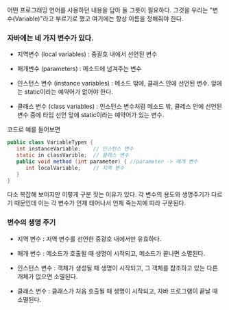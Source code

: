 어떤 프로그래밍 언어를 사용하던 내용을 담아 둘 그릇이 필요하다. 그것을 우리는 "변수(Variable)"라고 부르기로 했고 여기에는 항상 이름을 정해줘야 한다.

### 자바에는 네 가지 변수가 있다.

- 지역변수 (local variables) : 중괄호 내에서 선언된 변수

- 매개변수 (parameters) : 메소드에 넘겨주는 변수

- 인스턴스 변수 (instance variables) : 메소드 밖에, 클래스 안에 선언된 변수. 앞에는 static이라는 예약어가 없어야 한다.

- 클래스 변수 (class variables) : 인스턴스 변수처럼 메소드 밖, 클레스 안에 선언된 변수 중에 타입 선언 앞에 static이라는 예약어가 있는 변수.

코드로 예를 들어보면

``` java
public class VariableTypes {
   int instanceVariable;	// 인스턴스 변수
   static in classVarible;	// 클래스 변수
   public void method (int parameter) {	//parameter -> 매개 변수
      int localVariable;	// 지역 변수
   }
}
```

다소 복잡해 보이지만 이렇게 구분 짓는 이유가 있다. 각 변수의 용도와 생명주기가 다르기 때문인데 이는 각 변수가 언제 태어나서 언제 죽는지에 따라 구분된다.

### 변수의 생명 주기

- 지역 변수 : 지역 변수를 선언한 중광호 내에서만 유효하다.

- 매개 변수 : 메소드가 호출될 때 생명이 시작되고, 메소드가 끝나면 소멸된다.

- 인스턴스 변수 : 객체가 생성될 때 생명이 시작되고, 그 객체를 참조하고 있는 다른 개체가 없으면 소멸된다.

- 클래스 변수 : 클래스가 처음 호출될 때 생명이 시작되고, 자바 프로그램이 끝날 때 소멸된다.

 

 
